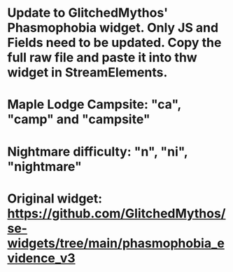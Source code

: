 # Update to GlitchedMythos' Phasmophobia widget. Only JS and Fields need to be updated. Copy the full raw file and paste it into thw widget in StreamElements.
# Maple Lodge Campsite: "ca", "camp" and "campsite"
# Nightmare difficulty: "n", "ni", "nightmare"
# Original widget: https://github.com/GlitchedMythos/se-widgets/tree/main/phasmophobia_evidence_v3
